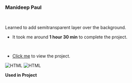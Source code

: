 ### Manideep Paul 

<br>


Learned to add semitransparent layer over the background.

- It took me around **1 hour 30 min** to complete the project.

<br>

- [Click me](https://live-class-project-02.vercel.app/) to view the project.

![HTML](https://img.shields.io/badge/-HTML-D4F6CC?logo=HTML5)
![HTML](https://img.shields.io/badge/-CSS%20-1572B6?logo=CSS3)

**Used in Project**